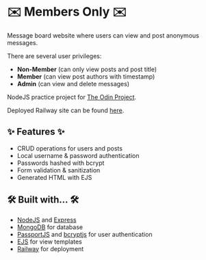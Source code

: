 # ✉️ Members Only ✉️

Message board website where users can view and post anonymous messages.

There are several user privileges:  
- **Non-Member** (can only view posts and post title)
- **Member** (can view post authors with timestamp)
- **Admin** (can view and delete messages)

NodeJS practice project for [The Odin Project](https://www.theodinproject.com/).

Deployed Railway site can be found [here](https://odin-members-production.up.railway.app).

## ✨ Features ✨

- CRUD operations for users and posts
- Local username & password authentication
- Passwords hashed with bcrypt
- Form validation & sanitization
- Generated HTML with EJS

## 🛠️ Built with... 🛠️

- [NodeJS](https://nodejs.org/en) and [Express](https://expressjs.com/)
- [MongoDB](https://www.mongodb.com/) for database
- [PassportJS](https://www.passportjs.org/) and [bcryptjs](https://www.npmjs.com/package/bcryptjs) for user authentication
- [EJS](https://ejs.co/) for view templates
- [Railway](https://railway.app/) for deployment
